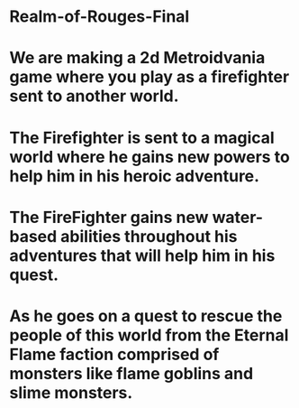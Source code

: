 # Realm-of-Rouges-Final 
# We are making a 2d Metroidvania game where you play as a firefighter sent to another world.
# The Firefighter is sent to a magical world where he gains new powers to help him in his heroic adventure.
# The FireFighter gains new water-based abilities throughout his adventures that will help him in his quest.
# As he goes on a quest to rescue the people of this world from the Eternal Flame faction comprised of monsters like flame goblins and slime monsters.
